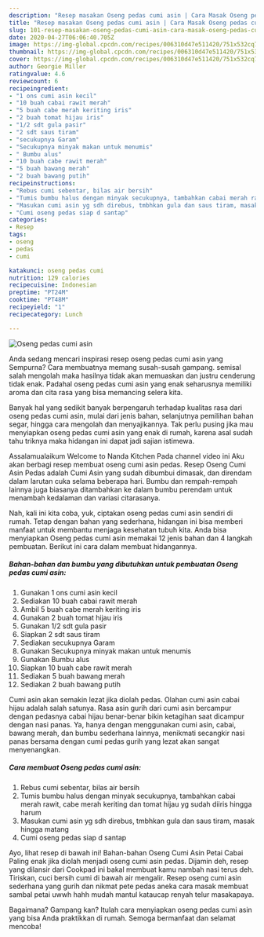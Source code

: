 ```yaml
---
description: "Resep masakan Oseng pedas cumi asin | Cara Masak Oseng pedas cumi asin Yang Lezat"
title: "Resep masakan Oseng pedas cumi asin | Cara Masak Oseng pedas cumi asin Yang Lezat"
slug: 101-resep-masakan-oseng-pedas-cumi-asin-cara-masak-oseng-pedas-cumi-asin-yang-lezat
date: 2020-04-27T06:06:40.705Z
image: https://img-global.cpcdn.com/recipes/006310d47e511420/751x532cq70/oseng-pedas-cumi-asin-foto-resep-utama.jpg
thumbnail: https://img-global.cpcdn.com/recipes/006310d47e511420/751x532cq70/oseng-pedas-cumi-asin-foto-resep-utama.jpg
cover: https://img-global.cpcdn.com/recipes/006310d47e511420/751x532cq70/oseng-pedas-cumi-asin-foto-resep-utama.jpg
author: Georgie Miller
ratingvalue: 4.6
reviewcount: 6
recipeingredient:
- "1 ons cumi asin kecil"
- "10 buah cabai rawit merah"
- "5 buah cabe merah keriting iris"
- "2 buah tomat hijau iris"
- "1/2 sdt gula pasir"
- "2 sdt saus tiram"
- "secukupnya Garam"
- "Secukupnya minyak makan untuk menumis"
- " Bumbu alus"
- "10 buah cabe rawit merah"
- "5 buah bawang merah"
- "2 buah bawang putih"
recipeinstructions:
- "Rebus cumi sebentar, bilas air bersih"
- "Tumis bumbu halus dengan minyak secukupnya, tambahkan cabai merah rawit, cabe merah keriting dan tomat hijau yg sudah diiris hingga harum"
- "Masukan cumi asin yg sdh direbus, tmbhkan gula dan saus tiram, masak hingga matang"
- "Cumi oseng pedas siap d santap"
categories:
- Resep
tags:
- oseng
- pedas
- cumi

katakunci: oseng pedas cumi 
nutrition: 129 calories
recipecuisine: Indonesian
preptime: "PT24M"
cooktime: "PT48M"
recipeyield: "1"
recipecategory: Lunch

---
```



![Oseng pedas cumi asin](https://img-global.cpcdn.com/recipes/006310d47e511420/751x532cq70/oseng-pedas-cumi-asin-foto-resep-utama.jpg)

Anda sedang mencari inspirasi resep oseng pedas cumi asin yang Sempurna? Cara membuatnya memang susah-susah gampang. semisal salah mengolah maka hasilnya tidak akan memuaskan dan justru cenderung tidak enak. Padahal oseng pedas cumi asin yang enak seharusnya memiliki aroma dan cita rasa yang bisa memancing selera kita.

Banyak hal yang sedikit banyak berpengaruh terhadap kualitas rasa dari oseng pedas cumi asin, mulai dari jenis bahan, selanjutnya pemilihan bahan segar, hingga cara mengolah dan menyajikannya. Tak perlu pusing jika mau menyiapkan oseng pedas cumi asin yang enak di rumah, karena asal sudah tahu triknya maka hidangan ini dapat jadi sajian istimewa.

Assalamualaikum Welcome to Nanda Kitchen Pada channel video ini Aku akan berbagi resep membuat oseng cumi asin pedas. Resep Oseng Cumi Asin Pedas adalah Cumi Asin yang sudah dibumbui dimasak, dan direndam dalam larutan cuka selama beberapa hari. Bumbu dan rempah-rempah lainnya juga biasanya ditambahkan ke dalam bumbu perendam untuk menambah kedalaman dan variasi citarasanya.


Nah, kali ini kita coba, yuk, ciptakan oseng pedas cumi asin sendiri di rumah. Tetap dengan bahan yang sederhana, hidangan ini bisa memberi manfaat untuk membantu menjaga kesehatan tubuh kita. Anda bisa menyiapkan Oseng pedas cumi asin memakai 12 jenis bahan dan 4 langkah pembuatan. Berikut ini cara dalam membuat hidangannya.

<!--inarticleads1-->

##### Bahan-bahan dan bumbu yang dibutuhkan untuk pembuatan Oseng pedas cumi asin:

1. Gunakan 1 ons cumi asin kecil
1. Sediakan 10 buah cabai rawit merah
1. Ambil 5 buah cabe merah keriting iris
1. Gunakan 2 buah tomat hijau iris
1. Gunakan 1/2 sdt gula pasir
1. Siapkan 2 sdt saus tiram
1. Sediakan secukupnya Garam
1. Gunakan Secukupnya minyak makan untuk menumis
1. Gunakan  Bumbu alus
1. Siapkan 10 buah cabe rawit merah
1. Sediakan 5 buah bawang merah
1. Sediakan 2 buah bawang putih


Cumi asin akan semakin lezat jika diolah pedas. Olahan cumi asin cabai hijau adalah salah satunya. Rasa asin gurih dari cumi asin bercampur dengan pedasnya cabai hijau benar-benar bikin ketagihan saat dicampur dengan nasi panas. Ya, hanya dengan menggunakan cumi asin, cabai, bawang merah, dan bumbu sederhana lainnya, menikmati secangkir nasi panas bersama dengan cumi pedas gurih yang lezat akan sangat menyenangkan. 

<!--inarticleads2-->

##### Cara membuat Oseng pedas cumi asin:

1. Rebus cumi sebentar, bilas air bersih
1. Tumis bumbu halus dengan minyak secukupnya, tambahkan cabai merah rawit, cabe merah keriting dan tomat hijau yg sudah diiris hingga harum
1. Masukan cumi asin yg sdh direbus, tmbhkan gula dan saus tiram, masak hingga matang
1. Cumi oseng pedas siap d santap


Ayo, lihat resep di bawah ini! Bahan-bahan Oseng Cumi Asin Petai Cabai Paling enak jika diolah menjadi oseng cumi asin pedas. Dijamin deh, resep yang dilansir dari Cookpad ini bakal membuat kamu nambah nasi terus deh. Tiriskan, cuci bersih cumi di bawah air mengalir. Resep oseng cumi asin sederhana yang gurih dan nikmat pete pedas aneka cara masak membuat sambal petai uwwh hahh mudah mantul kataucap renyah telur masakapaya. 

Bagaimana? Gampang kan? Itulah cara menyiapkan oseng pedas cumi asin yang bisa Anda praktikkan di rumah. Semoga bermanfaat dan selamat mencoba!
